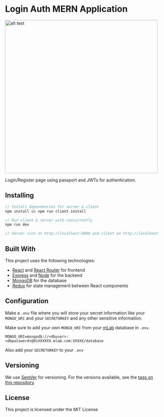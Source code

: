 # Login Auth MERN Application

<img src="https://user-images.githubusercontent.com/37851662/55364499-e1274280-54ae-11e9-81ab-a2c62f5a9f9d.gif" alt="alt text" width="500">

Login/Register page using passport and JWTs for authentication.

## Installing

```javascript
// Install dependencies for server & client
npm install && npm run client-install

// Run client & server with concurrently
npm run dev

// Server runs on http://localhost:8080 and client on http://localhost:3000
```

## Built With

This project uses the following technologies:

- [React](https://reactjs.org) and [React Router](https://reacttraining.com/react-router/) for frontend
- [Express](http://expressjs.com/) and [Node](https://nodejs.org/en/) for the backend
- [MongoDB](https://www.mongodb.com/) for the database
- [Redux](https://redux.js.org/basics/usagewithreact) for state management between React components

## Configuration

Make a `.env` file where you will store your secret information like
your `MONGO_URI` and your `SECRETORKEY` and any other sensitive information.

Make sure to add your own `MONGO_URI` from your [mLab](http://mlab.com) database in `.env`.

```
MONGO_URI=mongodb://<dbuser>:<dbpassword>@dsXXXXXX.mlab.com:XXXXX/database
```

Also add your `SECRETORKEY` to your `.env`

## Versioning

We use [SemVer](http://semver.org/) for versioning. For the versions available, see the [tags on this repository](https://github.com/your/project/tags).

## License

This project is licensed under the MIT License
